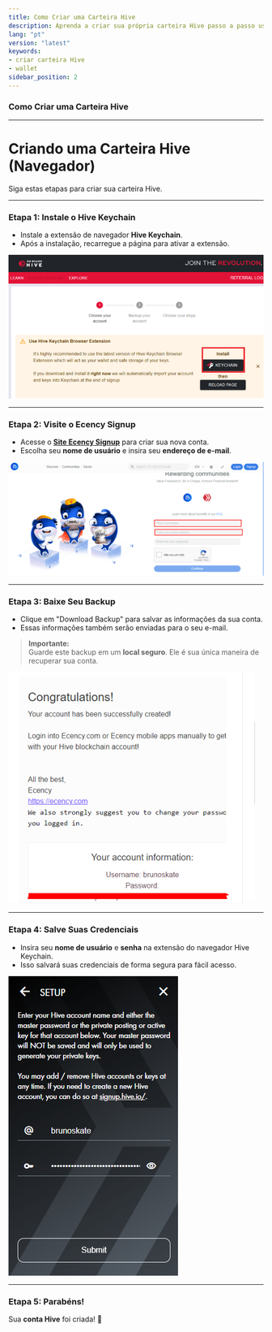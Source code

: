 ```yaml
---
title: Como Criar uma Carteira Hive 
description: Aprenda a criar sua própria carteira Hive passo a passo usando o Hive Keychain e o Ecency.
lang: "pt"
version: "latest"
keywords: 
- criar carteira Hive
- wallet
sidebar_position: 2  
---
```


### Como Criar uma Carteira Hive

---

# Criando uma Carteira Hive (Navegador)

Siga estas etapas para criar sua carteira Hive.

---

### Etapa 1: Instale o Hive Keychain

- Instale a extensão de navegador **Hive Keychain**.  
- Após a instalação, recarregue a página para ativar a extensão.

![Instalar Hive Keychain](../../../../../src/assets/Hive-Wallet/1.png)

---

### Etapa 2: Visite o Ecency Signup

- Acesse o <a href="https://ecency.com/signup" class="button-link" target="_blank">**Site Ecency Signup**</a> para criar sua nova conta.  
- Escolha seu **nome de usuário** e insira seu **endereço de e-mail**.

![Página de Cadastro](../../../../../src/assets/Hive-Wallet/2.png)

---

### Etapa 3: Baixe Seu Backup

- Clique em "Download Backup" para salvar as informações da sua conta.  
- Essas informações também serão enviadas para o seu e-mail.  

> **Importante:**  
> Guarde este backup em um **local seguro**. Ele é sua única maneira de recuperar sua conta.

![Backup da Conta](../../../../../src/assets/Hive-Wallet/3.png)

---

### Etapa 4: Salve Suas Credenciais

- Insira seu **nome de usuário** e **senha** na extensão do navegador Hive Keychain.  
- Isso salvará suas credenciais de forma segura para fácil acesso.

![Salvar Credenciais](../../../../../src/assets/Hive-Wallet/4.png)

---

### Etapa 5: Parabéns!

Sua **conta Hive** foi criada! 🎉  

